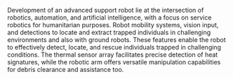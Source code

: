 Development of an advanced support robot lie at the intersection of robotics, automation, and artificial intelligence, with a focus on service robotics for humanitarian purposes. Robot mobility systems, vision input, and detections to locate and extract trapped individuals in challenging environments and also with ground robots. These features enable the robot to effectively detect, locate, and rescue individuals trapped in challenging conditions. The thermal sensor array facilitates precise detection of heat signatures, while the robotic arm offers versatile manipulation capabilities for debris clearance and assistance too.

